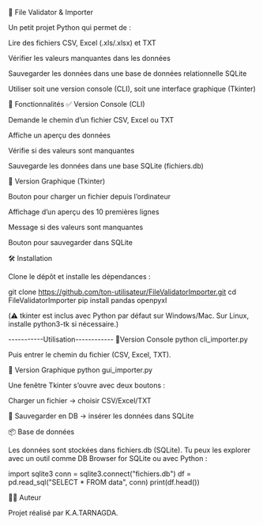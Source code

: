📂 File Validator & Importer

Un petit projet Python qui permet de :

Lire des fichiers CSV, Excel (.xls/.xlsx) et TXT

Vérifier les valeurs manquantes dans les données

Sauvegarder les données dans une base de données relationnelle SQLite

Utiliser soit une version console (CLI), soit une interface graphique (Tkinter)

🚀 Fonctionnalités
✅ Version Console (CLI)

Demande le chemin d’un fichier CSV, Excel ou TXT

Affiche un aperçu des données

Vérifie si des valeurs sont manquantes

Sauvegarde les données dans une base SQLite (fichiers.db)

🎨 Version Graphique (Tkinter)

Bouton pour charger un fichier depuis l’ordinateur

Affichage d’un aperçu des 10 premières lignes

Message si des valeurs sont manquantes

Bouton pour sauvegarder dans SQLite

🛠️ Installation

Clone le dépôt et installe les dépendances :

git clone https://github.com/ton-utilisateur/FileValidatorImporter.git
cd FileValidatorImporter
pip install pandas openpyxl


(⚠️ tkinter est inclus avec Python par défaut sur Windows/Mac. Sur Linux, installe python3-tk si nécessaire.)

-----------Utilisation------------
🔹Version Console
python cli_importer.py


Puis entrer le chemin du fichier (CSV, Excel, TXT).

🔹 Version Graphique
python gui_importer.py


Une fenêtre Tkinter s’ouvre avec deux boutons :

 Charger un fichier → choisir CSV/Excel/TXT

💾 Sauvegarder en DB → insérer les données dans SQLite


📦 Base de données

Les données sont stockées dans fichiers.db (SQLite).
Tu peux les explorer avec un outil comme DB Browser for SQLite ou avec Python :

import sqlite3
conn = sqlite3.connect("fichiers.db")
df = pd.read_sql("SELECT * FROM data", conn)
print(df.head())


👨‍💻 Auteur

Projet réalisé par K.A.TARNAGDA.